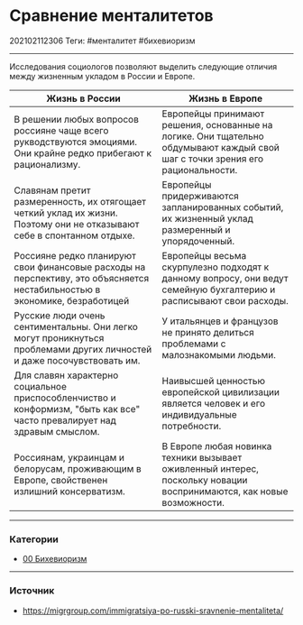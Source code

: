 # Сравнение менталитетов

202102112306
Теги: #менталитет #бихевиоризм
___

Исследования социологов позволяют выделить следующие отличия между жизненным укладом в России и Европе.

| Жизнь в России                                                                                                             | Жизнь в Европе                                                                                                                 |
| -------------------------------------------------------------------------------------------------------------------------- | ------------------------------------------------------------------------------------------------------------------------------ |
| В решении любых вопросов россияне чаще всего рукводствуются эмоциями. Они крайне редко прибегают к рационализму.           | Европейцы принимают решения, основанные на логике. Они тщательно обдумывают каждый свой шаг с точки зрения его рациональности. |
| Славянам претит размеренность, их отягощает четкий уклад их жизни. Поэтому они не отказывают себе в спонтанном отдыхе.     | Европейцы придерживаются запланированных событий, их жизненный уклад размеренный и упорядоченный.                              |
| Россияне редко планируют свои финансовые расходы на перспективу, это объясняется нестабильностью в экономике, безработицей | Европейцы весьма скурпулезно подходят к данному вопросу, они ведут семейную бухгалтерию и расписывают свои расходы.            |
| Русские люди очень сентиментальны. Они легко могут проникнуться проблемами других личностей и даже посочувствовать им.     | У итальянцев и французов не принято делиться проблемами с малознакомыми людьми.                                                |
| Для славян характерно социальное приспособленчиство и конформизм, "быть как все" часто превалирует над здравым смыслом.    | Наивысшей ценностью европейской цивилизации является человек и его индивидуальные потребности.                                 |
| Россиянам, украинцам и белорусам, проживающим в Европе, свойственен излишний консерватизм.                                 | В Европе любая новинка техники вызывает оживленный интерес, поскольку новации воспринимаются, как новые возможности.           |

___
### Категории
- [00 Бихевиоризм](00%20%D0%91%D0%B8%D1%85%D0%B5%D0%B2%D0%B8%D0%BE%D1%80%D0%B8%D0%B7%D0%BC.md)
___
### Источник
- https://migrgroup.com/immigratsiya-po-russki-sravnenie-mentaliteta/
